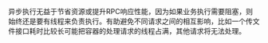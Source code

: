 异步执行无益于节省资源或提升RPC响应性能，因为如果业务执行需要阻塞，则始终还是要有线程来负责执行。有助避免不同请求之间的相互影响，比如一个传文件接口耗时比较长可能把容器的处理请求的线程占满，其他请求将无法处理。    
